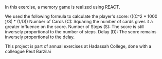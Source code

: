 

In this exercise, a memory game is realized using REACT.

We used the following formula to calculate the player's score:
            (((C^2 * 1000 )/S) * (1/D))
Number of Cards (C): Squaring the number of cards gives it a greater influence on the score.
Number of Steps (S): The score is still inversely proportional to the number of steps.
Delay (D): The score remains inversely proportional to the delay.

This project is part of annual exercises at Hadassah College, done with a colleague Reut Barzilai

